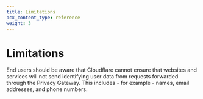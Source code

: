 ```yaml
---
title: Limitations
pcx_content_type: reference
weight: 3
---
```


# Limitations

End users should be aware that Cloudflare cannot ensure that websites and services will not send identifying user data from requests forwarded through the Privacy Gateway. This includes - for example - names, email addresses, and phone numbers. 